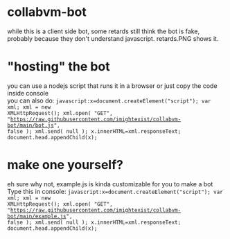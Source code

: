 # collabvm-bot
while this is a client side bot, some retards still think the bot is fake, probably because they don't understand javascript. retards.PNG shows it.

# "hosting" the bot
you can use a nodejs script that runs it in a browser or just copy the code inside console<br>
you can also do: <code>javascript:x=document.createElement("script"); var xml; xml = new XMLHttpRequest(); xml.open( "GET", "https://raw.githubusercontent.com/imightexist/collabvm-bot/main/bot.js", false ); xml.send( null ); x.innerHTML=xml.responseText; document.head.appendChild(x);</code>

# make one yourself?
eh sure why not, example.js is kinda customizable for you to make a bot<br>
Type this in console:
<code>javascript:x=document.createElement("script"); var xml; xml = new XMLHttpRequest(); xml.open( "GET", "https://raw.githubusercontent.com/imightexist/collabvm-bot/main/example.js", false ); xml.send( null ); x.innerHTML=xml.responseText; document.head.appendChild(x);</code>
